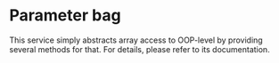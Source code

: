 Parameter bag
=============

This service simply abstracts array access to OOP-level by providing several methods for that. For details, please refer to its documentation.